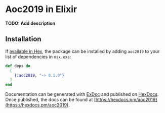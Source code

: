# Aoc2019 in Elixir

**TODO: Add description**

## Installation

If [available in Hex](https://hex.pm/docs/publish), the package can be installed
by adding `aoc2019` to your list of dependencies in `mix.exs`:

```elixir
def deps do
  [
    {:aoc2019, "~> 0.1.0"}
  ]
end
```

Documentation can be generated with [ExDoc](https://github.com/elixir-lang/ex_doc)
and published on [HexDocs](https://hexdocs.pm). Once published, the docs can
be found at [https://hexdocs.pm/aoc2019](https://hexdocs.pm/aoc2019).

